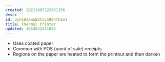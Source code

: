 ```yaml
---
created: 20211007122851256
desc: ''
id: 3yn10zpww82txcm80hlh1w1
title: Thermal Printer
updated: 1652622341094
---
```

   
   
- Uses coated paper   
- Common with POS (point of sale) receipts   
- Regions on the paper are heated to form the printout and then darken